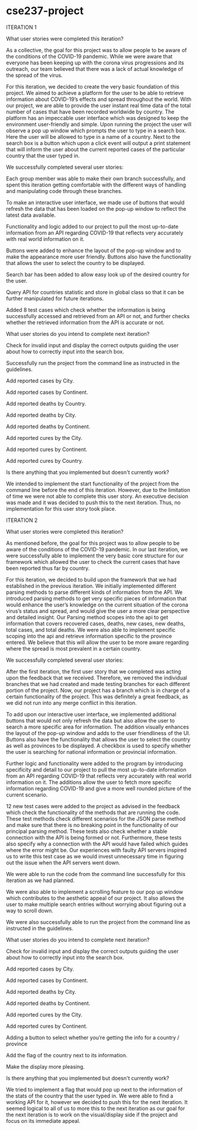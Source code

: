 # cse237-project

ITERATION 1

What user stories were completed this iteration?
 
As a collective, the goal for this project was to allow people to be aware of the conditions of the 
COVID-19 pandemic. While we were aware that everyone has been keeping up with the corona virus 
progressions and its outreach, our team believed that there was a lack of actual knowledge of the 
spread of the virus. 
 
For this iteration, we decided to create the very basic foundation of this project. We aimed to 
achieve a platform for the user to be able to retrieve information about COVID-19’s effects and 
spread throughout the world. With our project, we are able to provide the user instant real time data 
of the total number of cases that have been recorded worldwide by country. The platform has an 
impeccable user interface which was designed to keep the environment user-friendly and simple. Upon 
running the project the user will observe a pop up window which prompts the user to type in a search 
box. Here the user will be allowed to type in a name of a country. Next to the search box is a button 
which upon a click event will output a print statement that will inform the user about the current 
reported cases of the particular country that the user typed in.
 
We successfully completed several user stories:
 
Each group member was able to make their own branch successfully, and spent this iteration getting 
comfortable with the different ways of handling and manipulating code through these branches.  
 
To make an interactive user interface, we made use of buttons that would refresh the data that has 
been loaded on the pop-up window to reflect the latest data available.
 
Functionality and logic added to our project to pull the most up-to-date information from an API 
regarding COVID-19 that reflects very accurately with real world information on it.
 
Buttons were added to enhance the layout of the pop-up window and to make the appearance more user 
friendly. Buttons also have the functionality that allows the user to select the country to be 
displayed.
 
Search bar has been added to allow easy look up of the desired country for the user.
 
Query API for countries statistic and store in global class so that it can be further manipulated for 
future iterations.
 
Added 8 test cases which check whether the information is being successfully accessed and retrieved 
from an API or not, and further checks whether the retrieved information from the API is accurate or 
not. 
 
What user stories do you intend to complete next iteration?
 
Check for invalid input and display the correct outputs guiding the user about how to correctly input 
into the search box.
 
Successfully run the project from the command line as instructed in the guidelines.
 
Add reported cases by City.
 
Add reported cases by Continent.
 
Add reported deaths by Country.
 
Add reported deaths by City.
 
Add reported deaths by Continent.
 
Add reported cures by the City.
 
Add reported cures by Continent.
 
Add reported cures by Country.
 
Is there anything that you implemented but doesn't currently work?
 
We intended to implement the start functionality of the project from the command line before the end 
of this iteration. However, due to the limitation of time we were not able to complete this user 
story. An executive decision was made and it was decided to push this to the next iteration. Thus, no 
implementation for this user story took place.


ITERATION 2

What user stories were completed this iteration?

As mentioned before, the goal for this project was to allow people to be aware of the conditions of 
the COVID-19 pandemic. In our last iteration, we were successfully able to implement the very basic 
core structure for our framework which allowed the user to check the current cases that have been 
reported thus far by country. 

For this iteration, we decided to build upon the framework that we had established in the previous 
iteration. We initially implemented different parsing methods to parse different kinds of information 
from the API. We introduced parsing methods to get very specific pieces of information that would 
enhance the user’s knowledge on the current situation of the corona virus’s status and spread, and 
would give the user a more clear perspective and detailed insight. Our Parsing method scopes into the 
api to get information that covers recovered cases, deaths, new cases, new deaths, total cases, and 
total deaths. We were also able to implement specific scoping into the api and retrieve information 
specific to the province entered. We believe that this will allow the user to be more aware regarding 
where the spread is most prevalent in a certain country.

We successfully completed several user stories:

After the first iteration, the first user story that we completed was acting upon the feedback that 
we received. Therefore, we removed the individual branches that we had created and made testing 
branches for each different portion of the project. Now, our project has a branch which is in charge 
of a certain functionality of the project. This was definitely a great feedback, as we did not run 
into any merge conflict in this iteration.

To add upon our interactive user interface, we implemented additional buttons that would not only 
refresh the data but also allow the user to search a more specific area for information. The addition 
visually enhances the layout of the pop-up window and  adds to the user friendliness of the UI. 
Buttons also have the functionality that allows the user to select the country as well as provinces 
to be displayed. A checkbox is used to specify whether the user is searching for national information or provincial information.

Further logic and functionality were added to the program by introducing specificity and detail to 
our project to pull the most up-to-date information from an API regarding COVID-19 that reflects very 
accurately with real world information on it. The additions allow the user to fetch more specific 
information regarding COVID-19 and give a more well rounded picture of the current scenario.

12 new test cases were added to the project as advised in the feedback which check the functionality 
of the methods that are running the code. These test methods check different scenarios for the JSON 
parse method and make sure that there is no breaking point in the functionality of our principal 
parsing method. These tests also check whether a stable connection with the API is being formed or 
not. Furthermore, these tests also specify why a connection with the API would have failed which 
guides where the error might be. Our experiences with faulty API servers inspired us to write this 
test case as we would invest unnecessary time in figuring out the issue when the API servers went 
down.

We were able to run the code from the command line successfully for this iteration as we had planned.

We were also able to implement a scrolling feature to our pop up window which contributes to the 
aesthetic appeal of our project. It also allows the user to make multiple search entries without 
worrying about figuring out a way to scroll down.

We were also successfully able to run the project from the command line as instructed in the 
guidelines.
 
What user stories do you intend to complete next iteration?

Check for invalid input and display the correct outputs guiding the user about how to correctly input 
into the search box.

Add reported cases by City.

Add reported cases by Continent.

Add reported deaths by City.

Add reported deaths by Continent.

Add reported cures by the City.

Add reported cures by Continent.

Adding a button to select whether you’re getting the info for a country / province

Add the flag of the country next to its information.

Make the display more pleasing.

Is there anything that you implemented but doesn't currently work?

We tried to implement a flag that would pop up next to the information of the stats of the country 
that the user typed in. We were able to find a working API for it, however we decided to push this 
for the next iteration. It seemed logical to all of us to more this to the next iteration as our goal 
for the next iteration is to work on the visual/display side if the project and focus on its 
immediate appeal. 
